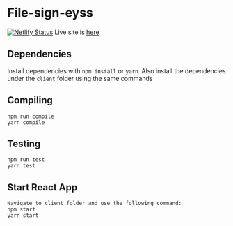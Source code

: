 # File-sign-eyss
[![Netlify Status](https://api.netlify.com/api/v1/badges/eb7f37a7-d6a9-4604-b5e8-824f59b35298/deploy-status)](https://app.netlify.com/sites/file-sign/deploys)
Live site is [here](https://file-sign.netlify.app/)

## Dependencies

Install dependencies with `npm install` or `yarn`. Also install the dependencies under the `client` folder using the same commands

## Compiling

```
npm run compile
yarn compile
```

## Testing

```
npm run test
yarn test
```

## Start React App

```
Navigate to client folder and use the following command:
npm start
yarn start
```
